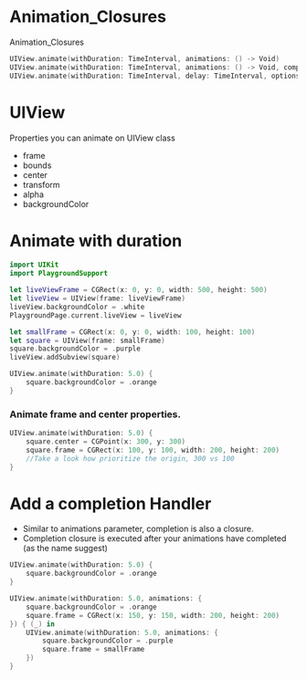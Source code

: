 # Animation_Closures
Animation_Closures

```swift
UIView.animate(withDuration: TimeInterval, animations: () -> Void)
UIView.animate(withDuration: TimeInterval, animations: () -> Void, completion: ((Bool) -> Void)?((Bool) -> Void)?(Bool) -> Void)
UIView.animate(withDuration: TimeInterval, delay: TimeInterval, options: UIView.AnimationOptions, animations: () -> Void, completion: ((Bool) -> Void)?)
```

# UIView

Properties you can animate on UIView class

- frame
- bounds
- center
- transform
- alpha
- backgroundColor

# Animate with duration

```swift
import UIKit
import PlaygroundSupport

let liveViewFrame = CGRect(x: 0, y: 0, width: 500, height: 500)
let liveView = UIView(frame: liveViewFrame)
liveView.backgroundColor = .white
PlaygroundPage.current.liveView = liveView

let smallFrame = CGRect(x: 0, y: 0, width: 100, height: 100)
let square = UIView(frame: smallFrame)
square.backgroundColor = .purple
liveView.addSubview(square)

UIView.animate(withDuration: 5.0) {
    square.backgroundColor = .orange
}
```

### Animate frame and center properties.

```swift
UIView.animate(withDuration: 5.0) {
    square.center = CGPoint(x: 300, y: 300)
    square.frame = CGRect(x: 100, y: 100, width: 200, height: 200)
    //Take a look how prioritize the origin, 300 vs 100
}
```

# Add a completion Handler

- Similar to animations parameter, completion is also a closure.
- Completion closure is executed after your animations have completed (as the name suggest)

```swift
UIView.animate(withDuration: 5.0) {
    square.backgroundColor = .orange
}

UIView.animate(withDuration: 5.0, animations: {
    square.backgroundColor = .orange
    square.frame = CGRect(x: 150, y: 150, width: 200, height: 200)
}) { (_) in
    UIView.animate(withDuration: 5.0, animations: {
        square.backgroundColor = .purple
        square.frame = smallFrame
    })
}
```


